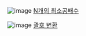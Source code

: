 ![image](https://github.com/koreaIT-study/programmers/assets/92290312/c77fd426-d7eb-40e6-8707-8757a2e04d4d)
[N개의 최소공배수](https://school.programmers.co.kr/learn/courses/30/lessons/12953)

![image](https://github.com/koreaIT-study/programmers/assets/92290312/0139b59f-8c15-4c92-a5d3-f5577d5efa07)
[괄호 변환](https://school.programmers.co.kr/learn/courses/30/lessons/60058)
